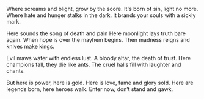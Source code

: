 Where screams and blight, grow by the score.
It's born of sin, light no more.
Where hate and hunger stalks in the dark.
It brands your souls with a sickly mark.

Here sounds the song of death and pain
Here moonlight lays truth bare again.
When hope is over the mayhem begins.
Then madness reigns and knives make kings.

Evil maws water with endless lust.
A bloody altar, the death of trust.
Here champions fall, they die like ants.
The cruel halls fill with laughter and chants.

But here is power, here is gold.
Here is love, fame and glory sold.
Here are legends born, here heroes walk.
Enter now, don’t stand and gawk.